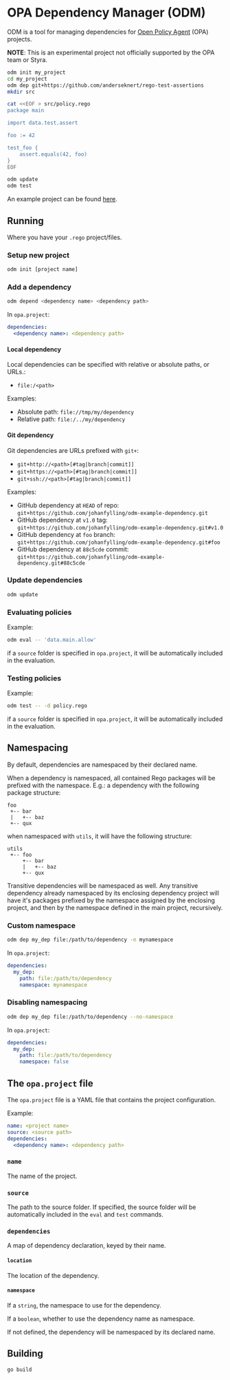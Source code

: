 # OPA Dependency Manager (ODM)

ODM is a tool for managing dependencies for [Open Policy Agent](https://www.openpolicyagent.org/) (OPA) projects.

__NOTE__: This is an experimental project not officially supported by the OPA team or Styra. 

```bash
odm init my_project
cd my_project
odm dep git+https://github.com/anderseknert/rego-test-assertions
mkdir src

cat <<EOF > src/policy.rego
package main

import data.test.assert

foo := 42

test_foo {
    assert.equals(42, foo)
}
EOF

odm update
odm test
```

An example project can be found [here](https://github.com/johanfylling/odm-example-project).

## Running

Where you have your `.rego` project/files.

### Setup new project

```bash
odm init [project name]
```

### Add a dependency

```bash
odm depend <dependency name> <dependency path>
```

In `opa.project`:

```yaml
dependencies:
  <dependency name>: <dependency path>
```

#### Local dependency

Local dependencies can be specified with relative or absolute paths, or URLs.:

* `file:/<path>`

Examples:

* Absolute path: `file://tmp/my/dependency`
* Relative path: `file:/../my/dependency`

#### Git dependency

Git dependencies are URLs prefixed with `git+`:

* `git+http://<path>[#tag|branch|commit]]`
* `git+https://<path>[#tag|branch|commit]]`
* `git+ssh://<path>[#tag|branch|commit]]`

Examples:

* GitHub dependency at `HEAD` of repo: `git+https://github.com/johanfylling/odm-example-dependency.git`
* GitHub dependency at `v1.0` tag: `git+https://github.com/johanfylling/odm-example-dependency.git#v1.0`
* GitHub dependency at `foo` branch: `git+https://github.com/johanfylling/odm-example-dependency.git#foo`
* GitHub dependency at `88c5cde` commit: `git+https://github.com/johanfylling/odm-example-dependency.git#88c5cde`

### Update dependencies

```bash
odm update
```

### Evaluating policies

Example:
```bash
odm eval -- 'data.main.allow'
```

if a `source` folder is specified in `opa.project`, it will be automatically included in the evaluation.

### Testing policies

Example:
```bash
odm test -- -d policy.rego
```

if a `source` folder is specified in `opa.project`, it will be automatically included in the evaluation.

## Namespacing

By default, dependencies are namespaced by their declared name.

When a dependency is namespaced, all contained Rego packages will be prefixed with the namespace.
E.g.: a dependency with the following package structure:

```
foo
 +-- bar
 |   +-- baz
 +-- qux   
```

when namespaced with `utils`, it will have the following structure:

```
utils
 +-- foo
     +-- bar
     |   +-- baz
     +-- qux   
```

Transitive dependencies will be namespaced as well.
Any transitive dependency already namespaced by its enclosing dependency project will have it's packages prefixed by the namespace assigned by the enclosing project, and then by the namespace defined in the main project, recursively.

### Custom namespace

```bash
odm dep my_dep file:/path/to/dependency -n mynamespace
```

In `opa.project`:

```yaml
dependencies:
  my_dep: 
    path: file:/path/to/dependency
    namespace: mynamespace
```

### Disabling namespacing

```bash
odm dep my_dep file:/path/to/dependency --no-namespace
```

In `opa.project`:

```yaml
dependencies:
  my_dep: 
    path: file:/path/to/dependency
    namespace: false
```

## The `opa.project` file

The `opa.project` file is a YAML file that contains the project configuration.

Example:

```yaml
name: <project name>
source: <source path>
dependencies:
  <dependency name>: <dependency path>
```

### `name`

The name of the project.

### `source`

The path to the source folder.
If specified, the source folder will be automatically included in the `eval` and `test` commands.

### `dependencies`

A map of dependency declaration, keyed by their name.

#### `location`

The location of the dependency.

#### `namespace`

If a `string`, the namespace to use for the dependency.

If a `boolean`, whether to use the dependency name as namespace.

If not defined, the dependency will be namespaced by its declared name.

## Building

```bash
go build
```
